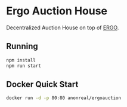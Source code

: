 # Ergo Auction House

Decentralized Auction House on top of [ERGO](https://ergoplatform.org/en/).

## Running

```bash
npm install
npm run start
```

## Docker Quick Start

```bash
docker run -d -p 80:80 anonreal/ergoauction
```
